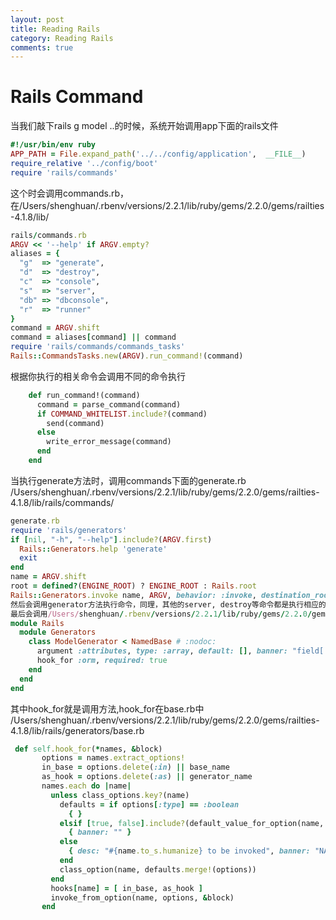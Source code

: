 ```yaml
---
layout: post
title: Reading Rails
category: Reading Rails
comments: true
---
```


# Rails Command

当我们敲下rails g model ..的时候，系统开始调用app下面的rails文件

~~~rb
#!/usr/bin/env ruby
APP_PATH = File.expand_path('../../config/application',  __FILE__)
require_relative '../config/boot'
require 'rails/commands'
~~~

这个时会调用commands.rb，在/Users/shenghuan/.rbenv/versions/2.2.1/lib/ruby/gems/2.2.0/gems/railties-4.1.8/lib/

~~~rb
rails/commands.rb
ARGV << '--help' if ARGV.empty?
aliases = {
  "g"  => "generate",
  "d"  => "destroy",
  "c"  => "console",
  "s"  => "server",
  "db" => "dbconsole",
  "r"  => "runner"
}
command = ARGV.shift
command = aliases[command] || command
require 'rails/commands/commands_tasks'
Rails::CommandsTasks.new(ARGV).run_command!(command)
~~~


根据你执行的相关命令会调用不同的命令执行

~~~rb
    def run_command!(command)
      command = parse_command(command)
      if COMMAND_WHITELIST.include?(command)
        send(command)
      else
        write_error_message(command)
      end
    end
~~~

当执行generate方法时，调用commands下面的generate.rb
/Users/shenghuan/.rbenv/versions/2.2.1/lib/ruby/gems/2.2.0/gems/railties-4.1.8/lib/rails/commands/

~~~rb
generate.rb
require 'rails/generators'
if [nil, "-h", "--help"].include?(ARGV.first)
  Rails::Generators.help 'generate'
  exit
end
name = ARGV.shift
root = defined?(ENGINE_ROOT) ? ENGINE_ROOT : Rails.root
Rails::Generators.invoke name, ARGV, behavior: :invoke, destination_root: root
然后会调用generator方法执行命令，同理，其他的server, destroy等命令都是执行相应的server.rb  destroy.rb等。
最后会调用/Users/shenghuan/.rbenv/versions/2.2.1/lib/ruby/gems/2.2.0/gems/railties-4.1.8/lib/rails/generators/rails/model/model_generator.rb
module Rails
  module Generators
    class ModelGenerator < NamedBase # :nodoc:
      argument :attributes, type: :array, default: [], banner: "field[:type][:index] field[:type][:index]"
      hook_for :orm, required: true
    end
  end
end
~~~

 其中hook_for就是调用方法,hook_for在base.rb中
/Users/shenghuan/.rbenv/versions/2.2.1/lib/ruby/gems/2.2.0/gems/railties-4.1.8/lib/rails/generators/base.rb

 ~~~rb
  def self.hook_for(*names, &block)
        options = names.extract_options!
        in_base = options.delete(:in) || base_name
        as_hook = options.delete(:as) || generator_name
        names.each do |name|
          unless class_options.key?(name)
            defaults = if options[:type] == :boolean
              { }
            elsif [true, false].include?(default_value_for_option(name, options))
              { banner: "" }
            else
              { desc: "#{name.to_s.humanize} to be invoked", banner: "NAME" }
            end
            class_option(name, defaults.merge!(options))
          end
          hooks[name] = [ in_base, as_hook ]
          invoke_from_option(name, options, &block)
        end
~~~


